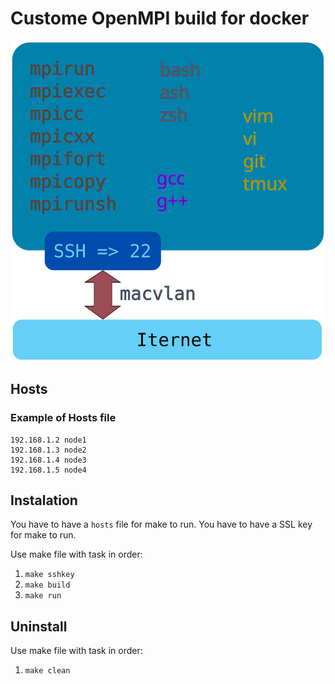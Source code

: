 # Custome OpenMPI build for docker
![image one](openmpi-docker.svg)

## Hosts
### Example of Hosts file
```
192.168.1.2 node1
192.168.1.3 node2
192.168.1.4 node3
192.168.1.5 node4
```

## Instalation
You have to have a `hosts` file for make to run.
You have to have a SSL key for make to run.

Use make file with task in order:
1. `make sshkey`
2. `make build`
3. `make run`

## Uninstall
Use make file with task in order:
1. `make clean`
